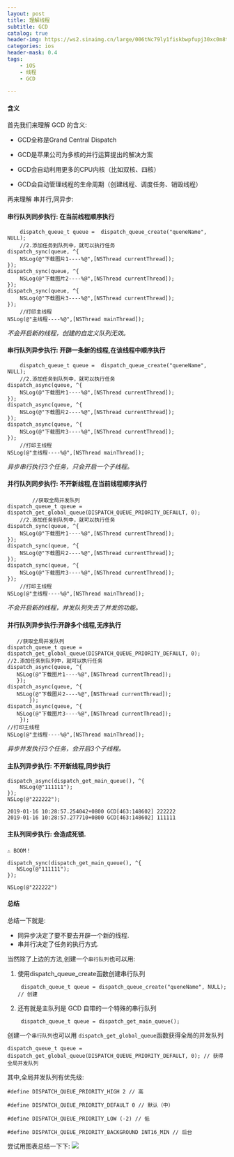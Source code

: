 ```yaml
---
layout: post
title: 理解线程
subtitle: GCD
catalog: true
header-img: https://ws2.sinaimg.cn/large/006tNc79ly1fiskbwpfupj30xc0m8td6.jpg
categories: ios
header-mask: 0.4
tags: 
    - iOS
    - 线程
    - GCD
   
---
```


#### 含义

首先我们来理解 GCD 的含义:

- GCD全称是Grand Central Dispatch

- GCD是苹果公司为多核的并行运算提出的解决方案

- GCD会自动利用更多的CPU内核（比如双核、四核）

- GCD会自动管理线程的生命周期（创建线程、调度任务、销毁线程）

再来理解 串并行,同异步:

#### 串行队列同步执行: 在当前线程顺序执行 
	    dispatch_queue_t queue =  dispatch_queue_create("queneName", NULL);
        //2.添加任务到队列中，就可以执行任务
    dispatch_sync(queue, ^{
        NSLog(@"下载图片1----%@",[NSThread currentThread]);
    });
    dispatch_sync(queue, ^{
        NSLog(@"下载图片2----%@",[NSThread currentThread]);
    });
    dispatch_sync(queue, ^{
        NSLog(@"下载图片3----%@",[NSThread currentThread]);
    });
        //打印主线程
    NSLog(@"主线程----%@",[NSThread mainThread]);
    
*不会开启新的线程，创建的自定义队列无效。*

#### 串行队列异步执行: 开辟一条新的线程,在该线程中顺序执行
	
	    dispatch_queue_t queue =  dispatch_queue_create("queneName", NULL);
        //2.添加任务到队列中，就可以执行任务
    dispatch_async(queue, ^{
        NSLog(@"下载图片1----%@",[NSThread currentThread]);
    });
    dispatch_async(queue, ^{
        NSLog(@"下载图片2----%@",[NSThread currentThread]);
    });
    dispatch_async(queue, ^{
        NSLog(@"下载图片3----%@",[NSThread currentThread]);
    });
        //打印主线程
    NSLog(@"主线程----%@",[NSThread mainThread]);

*异步串行执行3个任务，只会开启一个子线程。*
	
#### 并行队列同步执行: 不开新线程,在当前线程顺序执行
	
	        //获取全局并发队列
    dispatch_queue_t queue =  dispatch_get_global_queue(DISPATCH_QUEUE_PRIORITY_DEFAULT, 0);
        //2.添加任务到队列中，就可以执行任务
    dispatch_sync(queue, ^{
        NSLog(@"下载图片1----%@",[NSThread currentThread]);
    });
    dispatch_sync(queue, ^{
        NSLog(@"下载图片2----%@",[NSThread currentThread]);
    });
    dispatch_sync(queue, ^{
        NSLog(@"下载图片3----%@",[NSThread currentThread]);
    });
        //打印主线程
    NSLog(@"主线程----%@",[NSThread mainThread]);
	
*不会开启新的线程，并发队列失去了并发的功能。*

#### 并行队列异步执行:开辟多个线程,无序执行
	
	   //获取全局并发队列
    dispatch_queue_t queue =  dispatch_get_global_queue(DISPATCH_QUEUE_PRIORITY_DEFAULT, 0);
    //2.添加任务到队列中，就可以执行任务
    dispatch_async(queue, ^{
       NSLog(@"下载图片1----%@",[NSThread currentThread]);
       });
    dispatch_async(queue, ^{
       NSLog(@"下载图片2----%@",[NSThread currentThread]);
           });
    dispatch_async(queue, ^{
       NSLog(@"下载图片3----%@",[NSThread currentThread]);
        });
    //打印主线程
    NSLog(@"主线程----%@",[NSThread mainThread]);
	
*异步并发执行3个任务，会开启3个子线程。*

#### 主队列异步执行: 不开新线程,同步执行
	
	dispatch_async(dispatch_get_main_queue(), ^{
        NSLog(@"111111");
    });
    NSLog(@"222222");
    
    2019-01-16 10:28:57.254042+0800 GCD[463:148602] 222222
	2019-01-16 10:28:57.277710+0800 GCD[463:148602] 111111
	
#### 主队列同步执行: 会造成死锁. 
	⚠️ BOOM！
	
	dispatch_sync(dispatch_get_main_queue(), ^{
       NSLog(@"111111");
    });
     
	NSLog(@"222222")


#### 总结
总结一下就是: 

- 同异步决定了要不要去开辟一个新的线程.
- 串并行决定了任务的执行方式.

当然除了上边的方法,创建一个`串行队列`也可以用:
	
1. 使用dispatch_queue_create函数创建串行队列
	
		dispatch_queue_t queue = dispatch_queue_create("queneName", NULL); // 创建
	
2. 还有就是主队列是 GCD 自带的一个特殊的串行队列  

		dispatch_queue_t queue = dispatch_get_main_queue();
	
创建一个`串行队列`也可以用
`dispatch_get_global_queue`函数获得全局的并发队列  
	
	dispatch_queue_t queue = dispatch_get_global_queue(DISPATCH_QUEUE_PRIORITY_DEFAULT, 0); // 获得全局并发队列
其中,全局并发队列有优先级:
 
	#define DISPATCH_QUEUE_PRIORITY_HIGH 2 // 高
 
	#define DISPATCH_QUEUE_PRIORITY_DEFAULT 0 // 默认（中）
 
	#define DISPATCH_QUEUE_PRIORITY_LOW (-2) // 低
 
	#define DISPATCH_QUEUE_PRIORITY_BACKGROUND INT16_MIN // 后台

尝试用图表总结一下下:
![](http://o6ledomfy.bkt.clouddn.com/20170822150339939537875.jpg)




